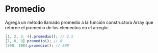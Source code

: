 # Promedio

Agrega un método llamado promedio a la función constructora Array que retorne el promedio de los elementos en el arreglo:

```javascript
[1, 2, 3, 4].promedio(); // 2.5
[7, 8, 9].promedio(); // 8
[300, 100].promedio(); // 200
```
